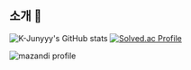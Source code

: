 ## 소개 👋

![K-Junyyy's GitHub stats](https://github-readme-stats.vercel.app/api?username=K-Junyyy&show_icons=true&theme=tokyonight)
[![Solved.ac Profile](http://mazassumnida.wtf/api/generate_badge?boj=tjgus05281)](https://solved.ac/tjgus05281)

![mazandi profile](http://mazandi.herokuapp.com/api?handle=tjgus05281&theme=warm)
<!--
**mainsprout/mainsprout** is a ✨ _special_ ✨ repository because its `README.md` (this file) appears on your GitHub profile.

Here are some ideas to get you started:

- 🔭 I’m currently working on ...
- 🌱 I’m currently learning ...
- 👯 I’m looking to collaborate on ...
- 🤔 I’m looking for help with ...
- 💬 Ask me about ...
- 📫 How to reach me: ...
- 😄 Pronouns: ...
- ⚡ Fun fact: ...
-->
